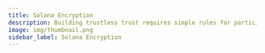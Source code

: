 ```yaml
---
title: Solana Encryption
description: Building trustless trust requires simple rules for participation.
image: img/thumbnail.png
sidebar_label: Solana Encryption
---
```



